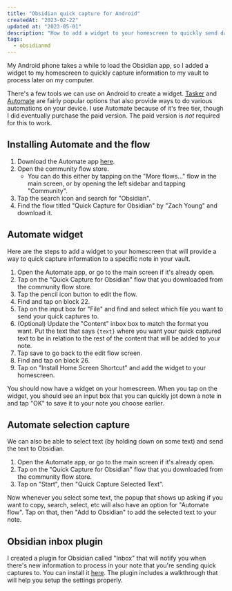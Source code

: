 ```yaml
---
title: "Obsidian quick capture for Android"
createdAt: "2023-02-22"
updated at: "2023-05-01"
description: "How to add a widget to your homescreen to quickly send data to your vault, without opening Obsidian."
tags:
  - obsidianmd
---
```


My Android phone takes a while to load the Obsidian app, so I added a widget to my homescreen to quickly capture information to my vault to process later on my computer.

There's a few tools we can use on Android to create a widget. [Tasker](https://play.google.com/store/apps/details?id=net.dinglisch.android.taskerm) and [Automate](https://play.google.com/store/apps/details?id=com.llamalab.automate) are fairly popular options that also provide ways to do various automations on your device. I use Automate because of it's free tier, though I did eventually purchase the paid version. The paid version is _not_ required for this to work.

## Installing Automate and the flow

1. Download the Automate app [here](https://play.google.com/store/apps/details?id=com.llamalab.automate).
1. Open the community flow store.
   - You can do this either by tapping on the "More flows..." flow in the main screen, or by opening the left sidebar and tapping "Community".
1. Tap the search icon and search for "Obsidian".
1. Find the flow titled "Quick Capture for Obsidian" by "Zach Young" and download it.

## Automate widget

Here are the steps to add a widget to your homescreen that will provide a way to quick capture information to a specific note in your vault.

1. Open the Automate app, or go to the main screen if it's already open.
1. Tap on the "Quick Capture for Obsidian" flow that you downloaded from the community flow store.
1. Tap the pencil icon button to edit the flow.
1. Find and tap on block 22.
1. Tap on the input box for "File" and find and select which file you want to send your quick captures to.
1. (Optional) Update the "Content" inbox box to match the format you want. Put the text that says `{text}` where you want your quick captured text to be in relation to the rest of the content that will be added to your note.
1. Tap save to go back to the edit flow screen.
1. Find and tap on block 26.
1. Tap on "Install Home Screen Shortcut" and add the widget to your homescreen.

You should now have a widget on your homescreen. When you tap on the widget, you should see an input box that you can quickly jot down a note in and tap "OK" to save it to your note you choose earlier.

## Automate selection capture

We can also be able to select text (by holding down on some text) and send the text to Obsidian.

1. Open the Automate app, or go to the main screen if it's already open.
1. Tap on the "Quick Capture for Obsidian" flow that you downloaded from the community flow store.
1. Tap on "Start", then "Quick Capture Selected Text".

Now whenever you select some text, the popup that shows up asking if you want to copy, search, select, etc will also have an option for "Automate flow". Tap on that, then "Add to Obsidian" to add the selected text to your note.

## Obsidian inbox plugin

I created a plugin for Obsidian called "Inbox" that will notify you when there's new information to process in your note that you're sending quick captures to. You can install it [here](https://github.com/Zachatoo/obsidian-inbox). The plugin includes a walkthrough that will help you setup the settings properly.
